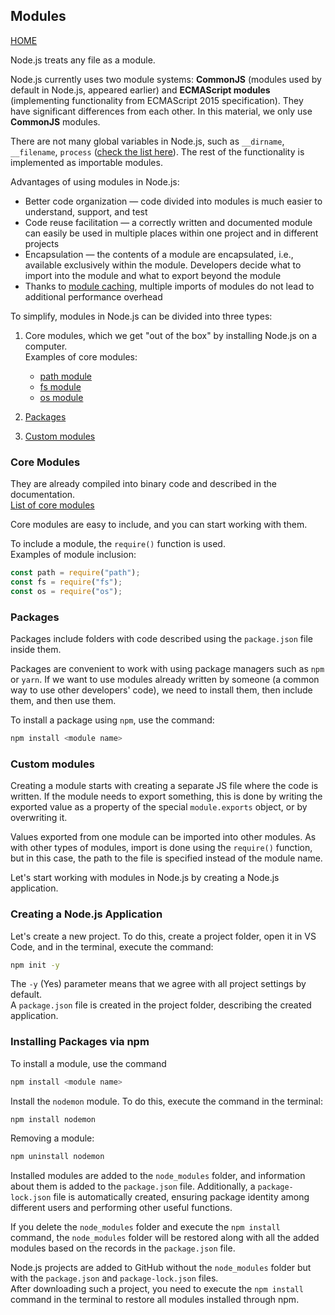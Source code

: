 ## Modules

[HOME](../README.md)

Node.js treats any file as a module.

Node.js currently uses two module systems: **CommonJS** (modules used by default in Node.js, appeared earlier) and **ECMAScript modules** (implementing functionality from ECMAScript 2015 specification). They have significant differences from each other. In this material, we only use **CommonJS** modules.

There are not many global variables in Node.js, such as `__dirname`, `__filename`, `process` ([check the list here](https://nodejs.org/dist/latest-v14.x/docs/api/globals.html#globals_global_objects)). The rest of the functionality is implemented as importable modules.

Advantages of using modules in Node.js:

- Better code organization — code divided into modules is much easier to understand, support, and test
- Code reuse facilitation — a correctly written and documented module can easily be used in multiple places within one project and in different projects
- Encapsulation — the contents of a module are encapsulated, i.e., available exclusively within the module. Developers decide what to import into the module and what to export beyond the module
- Thanks to [module caching](https://nodejs.org/dist/latest-v14.x/docs/api/modules.html#modules_caching), multiple imports of modules do not lead to additional performance overhead

To simplify, modules in Node.js can be divided into three types:

1. Core modules, which we get "out of the box" by installing Node.js on a computer.   
Examples of core modules:

   - [path module](module/path.md)
   - [fs module](module/fs.md)
   - [os module](module/os.md)

2. [Packages](module/npm-module.md)
3. [Custom modules](module/create-module.md)

### Core Modules

They are already compiled into binary code and described in the documentation.   
[List of core modules](https://nodejs.org/dist/latest-v14.x/docs/api/)

Core modules are easy to include, and you can start working with them.

To include a module, the `require()` function is used.   
Examples of module inclusion:

```js
const path = require("path");
const fs = require("fs");
const os = require("os");
```

### Packages

Packages include folders with code described using the `package.json` file inside them.

Packages are convenient to work with using package managers such as `npm` or `yarn`. If we want to use modules already written by someone (a common way to use other developers' code), we need to install them, then include them, and then use them.

To install a package using `npm`, use the command:

```powershell
npm install <module name>
```

### Custom modules

Creating a module starts with creating a separate JS file where the code is written. If the module needs to export something, this is done by writing the exported value as a property of the special `module.exports` object, or by overwriting it.

Values exported from one module can be imported into other modules. As with other types of modules, import is done using the `require()` function, but in this case, the path to the file is specified instead of the module name.

Let's start working with modules in Node.js by creating a Node.js application.

### Creating a Node.js Application

Let's create a new project. To do this, create a project folder, open it in VS Code, and in the terminal, execute the command:

```bash
npm init -y
```

The `-y` (Yes) parameter means that we agree with all project settings by default.   
A `package.json` file is created in the project folder, describing the created application.

### Installing Packages via npm

To install a module, use the command

```bash
npm install <module name>
```

Install the `nodemon` module. To do this, execute the command in the terminal:

```bash
npm install nodemon
```

Removing a module:

```bash
npm uninstall nodemon
```

Installed modules are added to the `node_modules` folder, and information about them is added to the `package.json` file. Additionally, a `package-lock.json` file is automatically created, ensuring package identity among different users and performing other useful functions.

If you delete the `node_modules` folder and execute the `npm install` command, the `node_modules` folder will be restored along with all the added modules based on the records in the `package.json` file.

Node.js projects are added to GitHub without the `node_modules` folder but with the `package.json` and `package-lock.json` files.   
After downloading such a project, you need to execute the `npm install` command in the terminal to restore all modules installed through npm.

